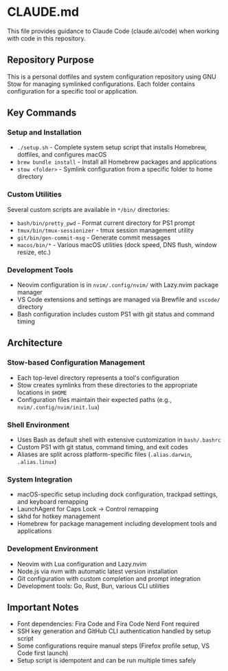 # CLAUDE.md

This file provides guidance to Claude Code (claude.ai/code) when working with code in this repository.

## Repository Purpose

This is a personal dotfiles and system configuration repository using GNU Stow for managing symlinked configurations. Each folder contains configuration for a specific tool or application.

## Key Commands

### Setup and Installation

- `./setup.sh` - Complete system setup script that installs Homebrew, dotfiles, and configures macOS
- `brew bundle install` - Install all Homebrew packages and applications
- `stow <folder>` - Symlink configuration from a specific folder to home directory

### Custom Utilities

Several custom scripts are available in `*/bin/` directories:

- `bash/bin/pretty_pwd` - Format current directory for PS1 prompt
- `tmux/bin/tmux-sessionizer` - tmux session management utility
- `git/bin/gen-commit-msg` - Generate commit messages
- `macos/bin/*` - Various macOS utilities (dock speed, DNS flush, window resize, etc.)

### Development Tools

- Neovim configuration is in `nvim/.config/nvim/` with Lazy.nvim package manager
- VS Code extensions and settings are managed via Brewfile and `vscode/` directory
- Bash configuration includes custom PS1 with git status and command timing

## Architecture

### Stow-based Configuration Management

- Each top-level directory represents a tool's configuration
- Stow creates symlinks from these directories to the appropriate locations in `$HOME`
- Configuration files maintain their expected paths (e.g., `nvim/.config/nvim/init.lua`)

### Shell Environment

- Uses Bash as default shell with extensive customization in `bash/.bashrc`
- Custom PS1 with git status, command timing, and exit codes
- Aliases are split across platform-specific files (`.alias.darwin`, `.alias.linux`)

### System Integration

- macOS-specific setup including dock configuration, trackpad settings, and keyboard remapping
- LaunchAgent for Caps Lock → Control remapping
- skhd for hotkey management
- Homebrew for package management including development tools and applications

### Development Environment

- Neovim with Lua configuration and Lazy.nvim
- Node.js via nvm with automatic latest version installation
- Git configuration with custom completion and prompt integration
- Development tools: Go, Rust, Bun, various CLI utilities

## Important Notes

- Font dependencies: Fira Code and Fira Code Nerd Font required
- SSH key generation and GitHub CLI authentication handled by setup script
- Some configurations require manual steps (Firefox profile setup, VS Code first launch)
- Setup script is idempotent and can be run multiple times safely
